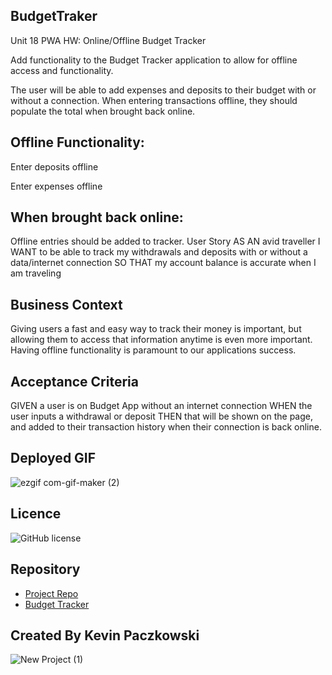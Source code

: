## BudgetTraker
Unit 18 PWA HW: Online/Offline Budget Tracker

Add functionality to the Budget Tracker application to allow for offline access and functionality.

The user will be able to add expenses and deposits to their budget with or without a connection. 
When entering transactions offline, they should populate the total when brought back online.

## Offline Functionality:

Enter deposits offline

Enter expenses offline

## When brought back online:

Offline entries should be added to tracker.
User Story
AS AN avid traveller I WANT to be able to track my withdrawals and deposits with or without a data/internet connection SO THAT my account balance is accurate when I am traveling

## Business Context
Giving users a fast and easy way to track their money is important, but allowing them to access that information anytime is even more important. Having offline functionality is paramount to our applications success.

## Acceptance Criteria
GIVEN a user is on Budget App without an internet connection WHEN the user inputs a withdrawal or deposit THEN that will be shown on the page, and added to their transaction history when their connection is back online.

## Deployed GIF
![ezgif com-gif-maker (2)](https://user-images.githubusercontent.com/71659832/100168448-4eab9200-2e8f-11eb-836a-0b800ab58889.gif)


## Licence

![GitHub license](https://img.shields.io/badge/license-MIT-blue.svg)

## Repository

- [Project Repo](https://github.com/kpac567/BudgetTraker)
- [Budget Tracker](https://budgetrk.herokuapp.com)

## Created By Kevin Paczkowski
![New Project (1)](https://user-images.githubusercontent.com/71659832/100169632-edd18900-2e91-11eb-8f12-07328b579f4d.png)

